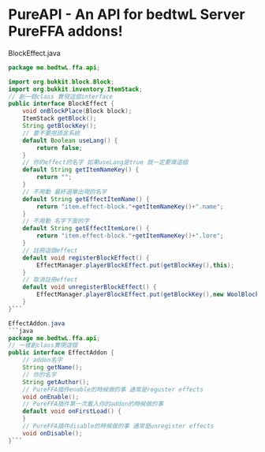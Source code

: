 # PureAPI - An API for bedtwL Server PureFFA addons!

BlockEffect.java
```java
package me.bedtwL.ffa.api;

import org.bukkit.block.Block;
import org.bukkit.inventory.ItemStack;
// 創一個class 實現這個interface
public interface BlockEffect {
    void onBlockPlace(Block block);
    ItemStack getBlock();
    String getBlockKey();
    // 要不要用語言系統
    default Boolean useLang() {
        return false;
    }
    // 你的effect的名字 如果useLang是true 就一定要填這個
    default String getItemNameKey() {
        return "";
    }
    // 不用動 最終選單出現的名字
    default String getEffectItemName() {
        return "item.effect-block."+getItemNameKey()+".name";
    }
    // 不用動 名字下面的字
    default String getEffectItemLore() {
        return "item.effect-block."+getItemNameKey()+".lore";
    }
    // 註冊這個effect
    default void registerBlockEffect() {
        EffectManager.playerBlockEffect.put(getBlockKey(),this);
    }
    // 取消註冊effect
    default void unregisterBlockEffect() {
        EffectManager.playerBlockEffect.put(getBlockKey(),new WoolBlockEffect());
    }
}```

EffectAddon.java
```java
package me.bedtwL.ffa.api;
// 一樣創class實現這個
public interface EffectAddon {
    // addon名字
    String getName();
    // 你的名字
    String getAuthor();
    // PureFFA插件enable的時候做的事 通常是reguster effects
    void onEnable();
    // PureFFA插件第一次載入你的addon的時候做的事
    default void onFirstLoad() {
    }
    // PureFFA插件disable的時候做的事 通常是unregister effects
    void onDisable();
}```